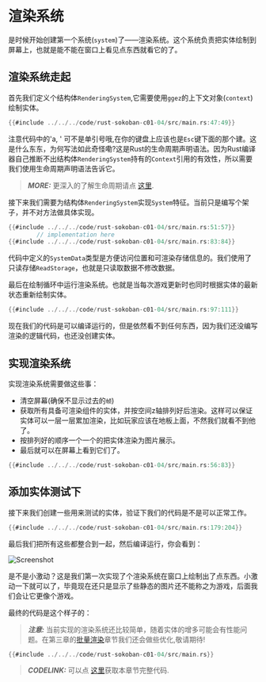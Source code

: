 # 渲染系统

是时候开始创建第一个系统(`system`)了——渲染系统。这个系统负责把实体绘制到屏幕上，也就是能不能在窗口上看见点东西就看它的了。

## 渲染系统走起
首先我们定义个结构体`RenderingSystem`,它需要使用`ggez`的上下文对象(`context`)绘制实体。

```rust
{{#include ../../../code/rust-sokoban-c01-04/src/main.rs:47:49}}
```

注意代码中的&apos;a, &apos; 可不是单引号哦,在你的键盘上应该也是`Esc`键下面的那个建。这是什么东东，为何写法如此奇怪嘞?这是Rust的生命周期声明语法。因为Rust编译器自己推断不出结构体`RenderingSystem`持有的`Context`引用的有效性，所以需要我们使用生命周期声明语法告诉它。

> **_MORE:_**  更深入的了解生命周期请点 [这里](https://doc.rust-lang.org/book/ch10-03-lifetime-syntax.html).

接下来我们需要为结构体`RenderingSystem`实现`System`特征。当前只是编写个架子，并不对方法做具体实现。

```rust
{{#include ../../../code/rust-sokoban-c01-04/src/main.rs:51:57}}
        // implementation here
{{#include ../../../code/rust-sokoban-c01-04/src/main.rs:83:84}}
```

代码中定义的`SystemData`类型是方便访问位置和可渲染存储信息的。我们使用了只读存储`ReadStorage`，也就是只读取数据不修改数据。

最后在绘制循环中运行渲染系统。也就是当每次游戏更新时也同时根据实体的最新状态重新绘制实体。

```rust
{{#include ../../../code/rust-sokoban-c01-04/src/main.rs:97:111}}
```

现在我们的代码是可以编译运行的，但是依然看不到任何东西，因为我们还没编写渲染的逻辑代码，也还没创建实体。

## 实现渲染系统

实现渲染系统需要做这些事：

* 清空屏幕(确保不显示过去的`帧`)
* 获取所有具备可渲染组件的实体，并按空间z轴排列好后渲染。这样可以保证实体可以一层一层累加渲染，比如玩家应该在地板上面，不然我们就看不到他了。
* 按排列好的顺序一个一个的把实体渲染为图片展示。
* 最后就可以在屏幕上看到它们了。

```rust
{{#include ../../../code/rust-sokoban-c01-04/src/main.rs:56:83}}
```

## 添加实体测试下

接下来我们创建一些用来测试的实体，验证下我们的代码是不是可以正常工作。

```rust
{{#include ../../../code/rust-sokoban-c01-04/src/main.rs:179:204}}
```

最后我们把所有这些都整合到一起，然后编译运行，你会看到：

![Screenshot](../images/rendering.png)

是不是小激动？这是我们第一次实现了个渲染系统在窗口上绘制出了点东西。小激动一下就可以了，毕竟现在还只是显示了些静态的图片还不能称之为游戏，后面我们会让它更像个游戏。

最终的代码是这个样子的：

> **_注意:_**  当前实现的渲染系统还比较简单，随着实体的增多可能会有性能问题。在第三章的[批量渲染](/c03-04-batch-rendering.html)章节我们还会做些优化,敬请期待!


```rust
{{#include ../../../code/rust-sokoban-c01-04/src/main.rs}}
```

> **_CODELINK:_**  可以点 [这里](https://github.com/iolivia/rust-sokoban/tree/master/code/rust-sokoban-c01-04)获取本章节完整代码.


